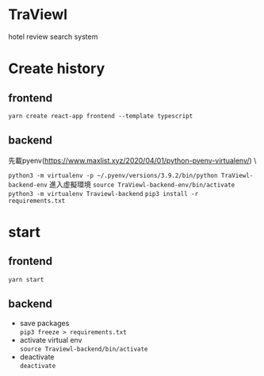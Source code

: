 # TraViewl
hotel review search system

# Create history
## frontend
``` yarn create react-app frontend --template typescript ```
## backend
先載pyenv(https://www.maxlist.xyz/2020/04/01/python-pyenv-virtualenv/) \

```python3 -m virtualenv -p ~/.pyenv/versions/3.9.2/bin/python TraViewl-backend-env```
進入虛擬環境
```source TraViewl-backend-env/bin/activate```
``` python3 -m virtualenv Traviewl-backend ```
``` pip3 install -r requirements.txt ```

# start 
## frontend 
```yarn start```
## backend
* save packages \
    ```pip3 freeze > requirements.txt ```
* activate virtual env \
    ```source Traviewl-backend/bin/activate```
* deactivate \
    ```deactivate```




